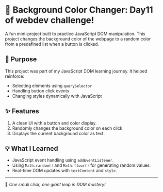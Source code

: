 # 🎨 Background Color Changer: Day11 of webdev challenge!

A fun mini-project built to practice JavaScript DOM manipulation. This project changes the background color of the webpage to a random color from a predefined list when a button is clicked.

## 📌 Purpose

This project was part of my JavaScript DOM learning journey. It helped reinforce:
- Selecting elements using `querySelector`
- Handling button click events
- Changing styles dynamically with JavaScript

## ✨ Features

1. A clean UI with a button and color display.
2. Randomly changes the background color on each click.
3. Displays the current background color as text.

## 💡 What I Learned

- JavaScript event handling using `addEventListener`.
- Using `Math.random()` and `Math.floor()` for generating random values.
- Real-time DOM updates with `textContent` and `style`.

---

🧠 *One small click, one giant leap in DOM mastery!*